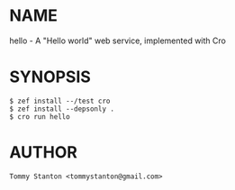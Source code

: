 # NAME

hello - A "Hello world" web service, implemented with Cro

# SYNOPSIS

```text
$ zef install --/test cro
$ zef install --depsonly .
$ cro run hello
```

# AUTHOR

`Tommy Stanton <tommystanton@gmail.com>`
